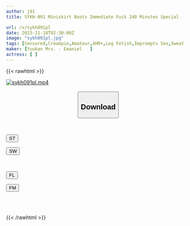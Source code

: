 ```yaml
---
author: j91
title: SYKH-091 Miniskirt Boots Immediate Fuck 240 Minutes Special

url: /v/sykh091pl
date: 2023-11-18T02:30:00Z
image: "sykh091pl.jpg"
tags: [Censored,Creampie,Amateur,4HR+,Leg Fetish,Impromptu Sex,Sweat	 ]
maker: [Yuukan Mrs. - Emaniel   ]
actress: [ ]
---
```



{{< rawhtml >}}

<div class="video" data-videoid="VPPYVgpvqwHK7qL">
    <a href="javascript:;">
        <img src="/v/sykh091pl/sykh091pl.jpg" width="WIDTH" height="HEIGHT" alt="sykh091pl.mp4" loading="lazy">
    </a>
</div>

<script type="text/javascript" src="https://j91.asia/asset/on-demand-st.js"></script>

<br>
  <link rel="stylesheet" href="https://j91.asia/asset/bs5.css">
  
  <center>
  <button class="btn btn-primary" type="button" data-bs-toggle="collapse" data-bs-target=".multi-collapse" aria-expanded="false" aria-controls="multiCollapseExample1 multiCollapseExample2"><h2>Download</h2></button></center>
</p>
<div class="row">
  <div class="col">
    <div class="collapse multi-collapse" id="multiCollapseExample1">
      <div class="card card-body">
	      	      <br>
<div class="buttons">  
<p><a href="https://streamtape.to/v/VPPYVgpvqwHK7qL" target="_blank"><button class="btn-hover color-3"><i class="fa fa-download"></i> ST</button></a></p>
<p><a href="https://sfastwish.com/72e5mfo0w1ht" target="_blank"><button class="btn-hover color-2"><i class="fa fa-download"></i> SW</button></a></p></div>
    </div>
  </div>
</div>
  <div class="col">
    <div class="collapse multi-collapse" id="multiCollapseExample2">
      <div class="card card-body">
	      <br>
<div class="buttons">
<p><a href="javascript:;" target="_blank"><button class="btn-hover color-9"><i class="fa fa-download"></i> FL</button></a></p>
<p><a href="javascript:;" target="_blank"><button class="btn-hover color-8"><i class="fa fa-download"></i> FM</button></a></p></div>
<br><br>
      </div>
    </div>
  </div>
</div>

{{< /rawhtml >}}
